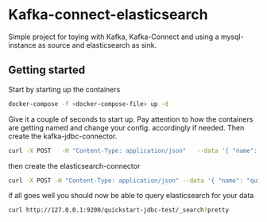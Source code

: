 Kafka-connect-elasticsearch
=
Simple project for toying with Kafka, Kafka-Connect and using a mysql-instance as source and elasticsearch as sink.

Getting started
-
Start by starting up the containers
```bash
docker-compose -f <docker-compose-file> up -d
```
Give it a couple of seconds to start up. Pay attention to how the containers are getting named and 
change your config. accordingly if needed. Then create the kafka-jdbc-connector.
```bash
curl -X POST   -H "Content-Type: application/json"   --data '{ "name": "quickstart-jdbc-source", "config": { "connector.class": "io.confluent.connect.jdbc.JdbcSourceConnector", "tasks.max": 1, "connection.url": "jdbc:mysql://3_quickstart-mysql_1:3306/connect_test?user=root&password=confluent", "mode": "incrementing", "incrementing.column.name": "id", "timestamp.column.name": "modified", "topic.prefix": "quickstart-jdbc-", "poll.interval.ms": 1000 } }'   http://localhost:8083/connectors
```
then create the elasticsearch-connector
```bash
curl -X POST -H "Content-Type: application/json" --data '{ "name": "quickstart-es-source", "config": { "connector.class": "io.confluent.connect.elasticsearch.ElasticsearchSinkConnector", "tasks.max": 1, "topics": "quickstart-jdbc-test", "key.ignore": true, "connection.url": "http://elasticsearch1:9200", "type.name": "kafka-connect" } }' http://localhost:8083/connectors
```

if all goes well you should now be able to query elasticsearch for your data
```bash
curl http://127.0.0.1:9200/quickstart-jdbc-test/_search?pretty
```

